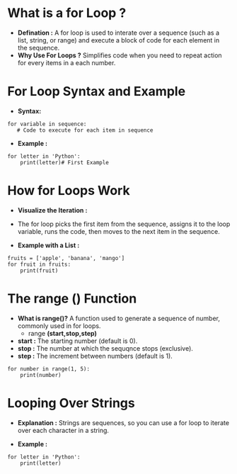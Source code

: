 # What is a for Loop ?
- **Defination :** A for loop is used to interate over a sequence (such as a list, string, or range) and execute a block of code for each element in the sequence.
- **Why Use For Loops ?** Simplifies code when you need to repeat action for every items in a each number.

# For Loop Syntax and Example
- **Syntax:**
``` 
for variable in sequence:
   # Code to execute for each item in sequence
```

- **Example :**
```
for letter in 'Python':
    print(letter)# First Example
```   

# How for Loops Work
- **Visualize the Iteration :**
- The for loop picks the first item from the sequence, assigns it to the loop variable, runs the code, then moves to the next item in the sequence.

- **Example with a List :**
```
fruits = ['apple', 'banana', 'mango']
for fruit in fruits:
    print(fruit)
```

# The range () Function
- **What is range()?** A function used to generate a sequence of number, commonly used in for loops.
   - range **(start,stop,step)**
- **start :** The starting number (default is 0).  
- **stop :**  The number at which the sequqnce stops (exclusive).
- **step :** The increment between numbers (default is 1).  
```
for number in range(1, 5):
    print(number)
```    

# Looping Over Strings
- **Explanation :** Strings are sequences, so you can use a for loop to iterate over each character in a string.

- **Example :**
```
for letter in 'Python':
    print(letter)
```
    
